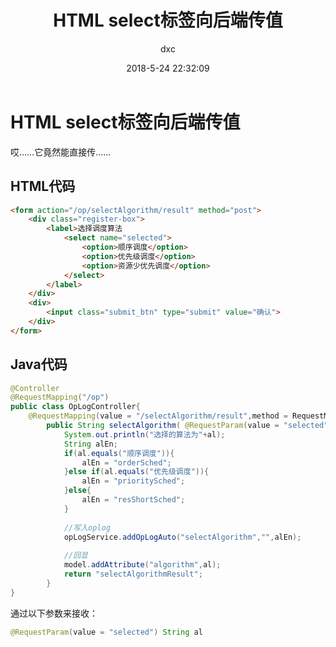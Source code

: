 ﻿---
layout:     post
title:      "HTML select标签向后端传值"
date:       2018-5-24 22:32:09
author:     "dxc"
header-img: "img/post-bg-dayanta.jpg"
tags:
    - SSM
    - 前端
---

# HTML select标签向后端传值 #
哎……它竟然能直接传……

## HTML代码 ##
```html
<form action="/op/selectAlgorithm/result" method="post">
    <div class="register-box">
        <label>选择调度算法
            <select name="selected">
                <option>顺序调度</option>
                <option>优先级调度</option>
                <option>资源少优先调度</option>
            </select>
        </label>
    </div>
    <div>
        <input class="submit_btn" type="submit" value="确认">
    </div>
</form>
```

## Java代码 ##
```java
@Controller
@RequestMapping("/op")
public class OpLogController{
    @RequestMapping(value = "/selectAlgorithm/result",method = RequestMethod.POST)
        public String selectAlgorithm( @RequestParam(value = "selected") String al,Model model){
            System.out.println("选择的算法为"+al);
            String alEn;
            if(al.equals("顺序调度")){
                alEn = "orderSched";
            }else if(al.equals("优先级调度")){
                alEn = "prioritySched";
            }else{
                alEn = "resShortSched";
            }
    
            //写入oplog
            opLogService.addOpLogAuto("selectAlgorithm","",alEn);
    
            //回显
            model.addAttribute("algorithm",al);
            return "selectAlgorithmResult";
        }
}
```

通过以下参数来接收：
```java
@RequestParam(value = "selected") String al
```




